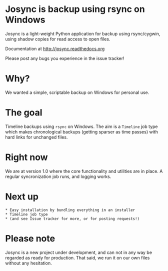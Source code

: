 # Josync is backup using rsync on Windows

Josync is a light-weight Python application for backup using rsync/cygwin, using shadow copies for read access to open files.

Documentation at http://josync.readthedocs.org

Please post any bugs you experience in the issue tracker!

# Why?

We wanted a simple, scriptable backup on Windows for personal use.

# The goal

Timeline backups using ``rsync`` on Windows. The aim is a ``Timeline`` job type which makes chronological backups (getting sparser as time passes) with hard links for unchanged files.

# Right now

We are at version 1.0 where the core functionality and utilities are in place. A regular syncronization job runs, and logging works.

# Next up

	* Easy installation by bundling everything in an installer
	* Timeline job type
	* (and see Issue tracker for more, or for posting requests!)


# Please note

Josync is a new project under development, and can not in any way be regarded as ready for production. That said, we run it on our own files without any hesitation.